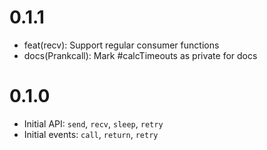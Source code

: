 # 0.1.1

- feat(recv): Support regular consumer functions
- docs(Prankcall): Mark #calcTimeouts as private for docs

# 0.1.0

- Initial API: `send`, `recv`, `sleep`, `retry`
- Initial events: `call`, `return`, `retry`
